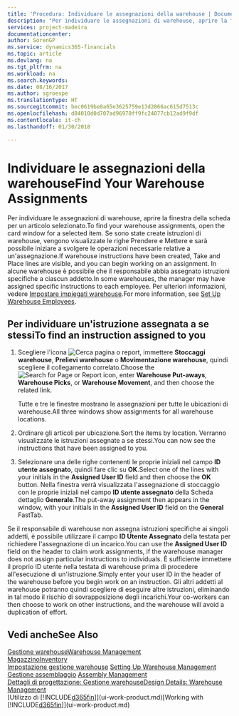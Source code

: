 ```yaml
---
title: 'Procedura: Individuare le assegnazioni della warehouse | Documenti Microsoft'
description: "Per individuare le assegnazioni di warehouse, aprire la finestra della scheda per un articolo selezionato. Se sono state create istruzioni di warehouse, vengono visualizzate le righe Prendere e Mettere e sarà possibile iniziare a svolgere le operazioni necessarie relative a un'assegnazione. In alcune warehouse è possibile che il responsabile abbia assegnato istruzioni specifiche a ciascun addetto."
services: project-madeira
documentationcenter: 
author: SorenGP
ms.service: dynamics365-financials
ms.topic: article
ms.devlang: na
ms.tgt_pltfrm: na
ms.workload: na
ms.search.keywords: 
ms.date: 08/16/2017
ms.author: sgroespe
ms.translationtype: HT
ms.sourcegitcommit: bec0619be0a65e3625759e13d2866ac615d7513c
ms.openlocfilehash: d84010d0d707ad96970ff9fc24077cb12ad9f9df
ms.contentlocale: it-ch
ms.lasthandoff: 01/30/2018

---
```

# <a name="find-your-warehouse-assignments"></a><span data-ttu-id="e78fc-105">Individuare le assegnazioni della warehouse</span><span class="sxs-lookup"><span data-stu-id="e78fc-105">Find Your Warehouse Assignments</span></span>
<span data-ttu-id="e78fc-106">Per individuare le assegnazioni di warehouse, aprire la finestra della scheda per un articolo selezionato.</span><span class="sxs-lookup"><span data-stu-id="e78fc-106">To find your warehouse assignments, open the card window for a selected item.</span></span> <span data-ttu-id="e78fc-107">Se sono state create istruzioni di warehouse, vengono visualizzate le righe Prendere e Mettere e sarà possibile iniziare a svolgere le operazioni necessarie relative a un'assegnazione.</span><span class="sxs-lookup"><span data-stu-id="e78fc-107">If warehouse instructions have been created, Take and Place lines are visible, and you can begin working on an assignment.</span></span> <span data-ttu-id="e78fc-108">In alcune warehouse è possibile che il responsabile abbia assegnato istruzioni specifiche a ciascun addetto.</span><span class="sxs-lookup"><span data-stu-id="e78fc-108">In some warehouses, the manager may have assigned specific instructions to each employee.</span></span> <span data-ttu-id="e78fc-109">Per ulteriori informazioni, vedere [Impostare impiegati warehouse](warehouse-how-to-set-up-warehouse-employees.md).</span><span class="sxs-lookup"><span data-stu-id="e78fc-109">For more information, see [Set Up Warehouse Employees](warehouse-how-to-set-up-warehouse-employees.md).</span></span>

## <a name="to-find-an-instruction-assigned-to-you"></a><span data-ttu-id="e78fc-110">Per individuare un'istruzione assegnata a se stessi</span><span class="sxs-lookup"><span data-stu-id="e78fc-110">To find an instruction assigned to you</span></span>  
1.  <span data-ttu-id="e78fc-111">Scegliere l'icona ![Cerca pagina o report](media/ui-search/search_small.png "Cerca pagina o report"), immettere **Stoccaggi warehouse**, **Prelievi warehouse** o **Movimentazione warehouse**, quindi scegliere il collegamento correlato.</span><span class="sxs-lookup"><span data-stu-id="e78fc-111">Choose the ![Search for Page or Report](media/ui-search/search_small.png "Search for Page or Report icon") icon, enter **Warehouse Put-aways**, **Warehouse Picks**, or **Warehouse Movement**, and then choose the related link.</span></span>

    <span data-ttu-id="e78fc-112">Tutte e tre le finestre mostrano le assegnazioni per tutte le ubicazioni di warehouse.</span><span class="sxs-lookup"><span data-stu-id="e78fc-112">All three windows show assignments for all warehouse locations.</span></span>  

2. <span data-ttu-id="e78fc-113">Ordinare gli articoli per ubicazione.</span><span class="sxs-lookup"><span data-stu-id="e78fc-113">Sort the items by location.</span></span> <span data-ttu-id="e78fc-114">Verranno visualizzate le istruzioni assegnate a se stessi.</span><span class="sxs-lookup"><span data-stu-id="e78fc-114">You can now see the instructions that have been assigned to you.</span></span>  
3. <span data-ttu-id="e78fc-115">Selezionare una delle righe contenenti le proprie iniziali nel campo **ID utente assegnato**, quindi fare clic su **OK**.</span><span class="sxs-lookup"><span data-stu-id="e78fc-115">Select one of the lines with your initials in the **Assigned User ID** field and then choose the **OK** button.</span></span> <span data-ttu-id="e78fc-116">Nella finestra verrà visualizzata l'assegnazione di stoccaggio con le proprie iniziali nel campo **ID utente assegnato** della Scheda dettaglio **Generale**.</span><span class="sxs-lookup"><span data-stu-id="e78fc-116">The put-away assignment then appears in the window, with your initials in the **Assigned User ID** field on the **General** FastTab.</span></span>  

<span data-ttu-id="e78fc-117">Se il responsabile di warehouse non assegna istruzioni specifiche ai singoli addetti, è possibile utilizzare il campo **ID Utente Assegnato** della testata per richiedere l'assegnazione di un incarico.</span><span class="sxs-lookup"><span data-stu-id="e78fc-117">You can use the **Assigned User ID** field on the header to claim work assignments, if the warehouse manager does not assign particular instructions to individuals.</span></span> <span data-ttu-id="e78fc-118">È sufficiente immettere il proprio ID utente nella testata di warehouse prima di procedere all'esecuzione di un'istruzione.</span><span class="sxs-lookup"><span data-stu-id="e78fc-118">Simply enter your user ID in the header of the warehouse before you begin work on an instruction.</span></span> <span data-ttu-id="e78fc-119">Gli altri addetti al warehouse potranno quindi scegliere di eseguire altre istruzioni, eliminando in tal modo il rischio di sovrapposizione degli incarichi.</span><span class="sxs-lookup"><span data-stu-id="e78fc-119">Your co-workers can then choose to work on other instructions, and the warehouse will avoid a duplication of effort.</span></span>  

## <a name="see-also"></a><span data-ttu-id="e78fc-120">Vedi anche</span><span class="sxs-lookup"><span data-stu-id="e78fc-120">See Also</span></span>  
[<span data-ttu-id="e78fc-121">Gestione warehouse</span><span class="sxs-lookup"><span data-stu-id="e78fc-121">Warehouse Management</span></span>](warehouse-manage-warehouse.md)  
[<span data-ttu-id="e78fc-122">Magazzino</span><span class="sxs-lookup"><span data-stu-id="e78fc-122">Inventory</span></span>](inventory-manage-inventory.md)  
<span data-ttu-id="e78fc-123">[Impostazione gestione warehouse](warehouse-setup-warehouse.md)   </span><span class="sxs-lookup"><span data-stu-id="e78fc-123">[Setting Up Warehouse Management](warehouse-setup-warehouse.md)   </span></span>  
<span data-ttu-id="e78fc-124">[Gestione assemblaggio](assembly-assemble-items.md)  </span><span class="sxs-lookup"><span data-stu-id="e78fc-124">[Assembly Management](assembly-assemble-items.md)  </span></span>  
[<span data-ttu-id="e78fc-125">Dettagli di progettazione: Gestione warehouse</span><span class="sxs-lookup"><span data-stu-id="e78fc-125">Design Details: Warehouse Management</span></span>](design-details-warehouse-management.md)  
<span data-ttu-id="e78fc-126">[Utilizzo di [!INCLUDE[d365fin](includes/d365fin_md.md)]](ui-work-product.md)</span><span class="sxs-lookup"><span data-stu-id="e78fc-126">[Working with [!INCLUDE[d365fin](includes/d365fin_md.md)]](ui-work-product.md)</span></span> 

